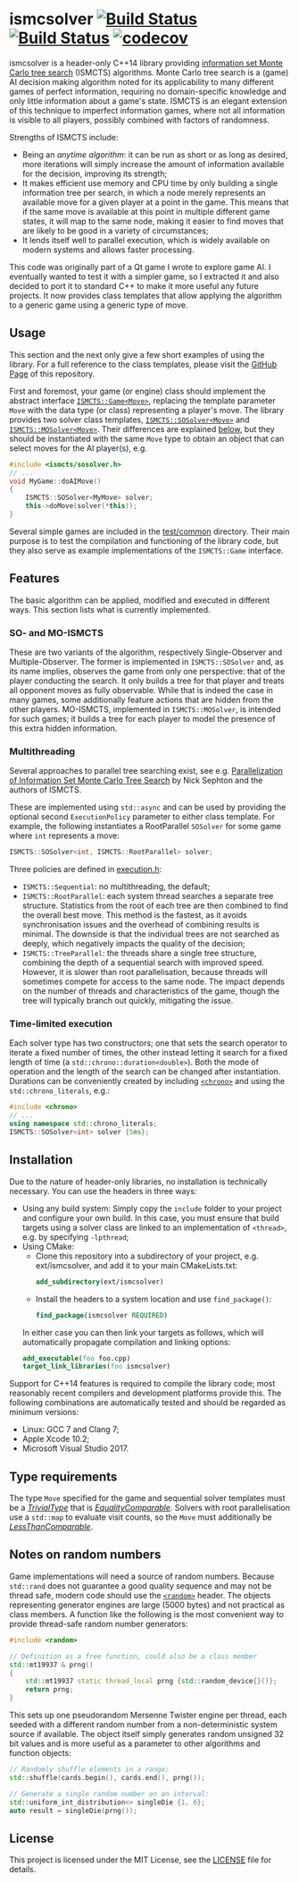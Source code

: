 # ismcsolver [![Build Status][travis-badge]][travis] [![Build Status][appveyor-badge]][appveyor] [![codecov][codecov-badge]][codecov]

ismcsolver is a header-only C++14 library providing [information set Monte Carlo tree search][ISMCTS] (ISMCTS) algorithms. Monte Carlo tree search is a (game) AI decision making algorithm noted for its applicability to many different games of perfect information, requiring no domain-specific knowledge and only little information about a game's state. ISMCTS is an elegant extension of this technique to imperfect information games, where not all information is visible to all players, possibly combined with factors of randomness.

Strengths of ISMCTS include:
* Being an *anytime algorithm*: it can be run as short or as long as desired, more iterations will simply increase the amount of information available for the decision, improving its strength;
* It makes efficient use memory and CPU time by only building a single information tree per search, in which a node merely represents an available move for a given player at a point in the game. This means that if the same move is available at this point in multiple different game states, it will map to the same node, making it easier to find moves that are likely to be good in a variety of circumstances;
* It lends itself well to parallel execution, which is widely available on modern systems and allows faster processing.

This code was originally part of a Qt game I wrote to explore game AI. I eventually wanted to test it with a simpler game, so I extracted it and also decided to port it to standard C++ to make it more useful any future projects. It now provides class templates that allow applying the algorithm to a generic game using a generic type of move.

[ISMCTS]: https://pure.york.ac.uk/portal/files/13014166/CowlingPowleyWhitehouse2012.pdf
[travis-badge]: https://travis-ci.org/sfranzen/ismcsolver.svg?branch=master
[travis]: https://travis-ci.org/sfranzen/ismcsolver
[appveyor-badge]: https://ci.appveyor.com/api/projects/status/3rbi2an9u3t06029?svg=true
[appveyor]: https://ci.appveyor.com/project/sfranzen/ismcsolver
[codecov-badge]: https://codecov.io/gh/sfranzen/ismcsolver/branch/master/graph/badge.svg
[codecov]: https://codecov.io/gh/sfranzen/ismcsolver

## Usage
This section and the next only give a few short examples of using the library. For a full reference to the class templates, please visit the [GitHub Page][docs] of this repository.

First and foremost, your game (or engine) class should implement the abstract interface [`ISMCTS::Game<Move>`][game], replacing the template parameter `Move` with the data type (or class) representing a player's move. The library provides two solver class templates, [`ISMCTS::SOSolver<Move>`][SO] and [`ISMCTS::MOSolver<Move>`][MO]. Their differences are explained [below](#features), but they should be instantiated with the same `Move` type to obtain an object that can select moves for the AI player(s), e.g.
```cpp
#include <ismcts/sosolver.h>
// ...
void MyGame::doAIMove()
{
    ISMCTS::SOSolver<MyMove> solver;
    this->doMove(solver(*this));
}
```

Several simple games are included in the [test/common] directory. Their main purpose is to test the compilation and functioning of the library code, but they also serve as example implementations of the `ISMCTS::Game` interface.

[docs]: https://sfranzen.github.io/ismcsolver/
[game]: include/ismcts/game.h
[SO]: include/ismcts/sosolver.h
[MO]: include/ismcts/mosolver.h
[test/common]: test/common

## Features
The basic algorithm can be applied, modified and executed in different ways. This section lists what is currently implemented.

### SO- and MO-ISMCTS
These are two variants of the algorithm, respectively Single-Observer and Multiple-Observer. The former is implemented in `ISMCTS::SOSolver` and, as its name implies, observes the game from only one perspective: that of the player conducting the search. It only builds a tree for that player and treats all opponent moves as fully observable. While that is indeed the case in many games, some additionally feature actions that are hidden from the other players. MO-ISMCTS, implemented in `ISMCTS::MOSolver`, is intended for such games; it builds a tree for each player to model the presence of this extra hidden information.

### Multithreading
Several approaches to parallel tree searching exist, see e.g. [Parallelization of Information Set Monte Carlo Tree Search][par] by Nick Sephton and the authors of ISMCTS.

These are implemented using `std::async` and can be used by providing the optional second `ExecutionPolicy` parameter to either class template. For example, the following instantiates a RootParallel `SOSolver` for some game where `int` represents a move:

```cpp
ISMCTS::SOSolver<int, ISMCTS::RootParallel> solver;
```

Three policies are defined in [execution.h]:
* `ISMCTS::Sequential`: no multithreading, the default;
* `ISMCTS::RootParallel`: each system thread searches a separate tree structure. Statistics from the root of each tree are then combined to find the overall best move. This method is the fastest, as it avoids synchronisation issues and the overhead of combining results is minimal. The downside is that the individual trees are not searched as deeply, which negatively impacts the quality of the decision;
* `ISMCTS::TreeParallel`: the threads share a single tree structure, combining the depth of a sequential search with improved speed. However, it is slower than root parallelisation, because threads will sometimes compete for access to the same node. The impact depends on the number of threads and characteristics of the game, though the tree will typically branch out quickly, mitigating the issue.

[execution.h]: include/ismcts/execution.h
[par]: https://www-users.cs.york.ac.uk/~nsephton/papers/wcci2014-ismcts-parallelization.pdf

### Time-limited execution
Each solver type has two constructors; one that sets the search operator to iterate a fixed number of times, the other instead letting it search for a fixed length of time (a `std::chrono::duration<double>`). Both the mode of operation and the length of the search can be changed after instantiation. Durations can be conveniently created by including [`<chrono>`][chrono] and using the `std::chrono_literals`, e.g.:

```cpp
#include <chrono>
// ...
using namespace std::chrono_literals;
ISMCTS::SOSolver<int> solver {5ms};
```

[chrono]: https://en.cppreference.com/w/cpp/header/chrono

## Installation
Due to the nature of header-only libraries, no installation is technically necessary. You can use the headers in three ways:
* Using any build system:
    Simply copy the `include` folder to your project and configure your own build. In this case, you must ensure that build targets using a solver class are linked to an implementation of `<thread>`, e.g. by specifying `-lpthread`;
* Using CMake:
    * Clone this repository into a subdirectory of your project, e.g. ext/ismcsolver, and add it to your main CMakeLists.txt:
        ```cmake
        add_subdirectory(ext/ismcsolver)
        ```
    * Install the headers to a system location and use `find_package()`:
        ```cmake
        find_package(ismcsolver REQUIRED)
        ```
    In either case you can then link your targets as follows, which will automatically propagate compilation and linking options:
    ```cmake
    add_executable(foo foo.cpp)
    target_link_libraries(foo ismcsolver)
    ```

Support for C++14 features is required to compile the library code; most reasonably recent compilers and development platforms provide this. The following combinations are automatically tested and should be regarded as minimum versions:
* Linux: GCC 7 and Clang 7;
* Apple Xcode 10.2;
* Microsoft Visual Studio 2017.

## Type requirements
The type `Move` specified for the game and sequential solver templates must be a *[TrivialType]* that is *[EqualityComparable]*. Solvers with root parallelisation use a `std::map` to evaluate visit counts, so the `Move` must additionally be *[LessThanComparable]*.

[TrivialType]: https://en.cppreference.com/w/cpp/named_req/TrivialType
[EqualityComparable]: https://en.cppreference.com/w/cpp/named_req/EqualityComparable
[LessThanComparable]: https://en.cppreference.com/w/cpp/named_req/LessThanComparable

## Notes on random numbers
Game implementations will need a source of random numbers. Because `std::rand` does not guarantee a good quality sequence and may not be thread safe, modern code should use the [`<random>`][random] header. The objects representing generator engines are large (5000 bytes) and not practical as class members. A function like the following is the most convenient way to provide thread-safe random number generators:

```cpp
#include <random>

// Definition as a free function, could also be a class member
std::mt19937 & prng()
{
    std::mt19937 static thread_local prng {std::random_device{}()};
    return prng;
}
```
This sets up one pseudorandom Mersenne Twister engine per thread, each seeded with a different random number from a non-deterministic system source if available. The object itself simply generates random unsigned 32 bit values and is more useful as a parameter to other algorithms and function objects:

```cpp
// Randomly shuffle elements in a range:
std::shuffle(cards.begin(), cards.end(), prng());

// Generate a single random number on an interval:
std::uniform_int_distribution<> singleDie {1, 6};
auto result = singleDie(prng());
```

[random]: https://en.cppreference.com/w/cpp/header/random

## License
This project is licensed under the MIT License, see the [LICENSE](LICENSE) file for details.
